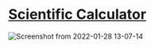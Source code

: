 # [Scientific Calculator](https://kalpshah485.github.io/scientific_calculator/)
![Screenshot from 2022-01-28 13-07-14](https://user-images.githubusercontent.com/60247161/151506296-f954f468-8fd6-4d19-9597-a4e259772196.png)